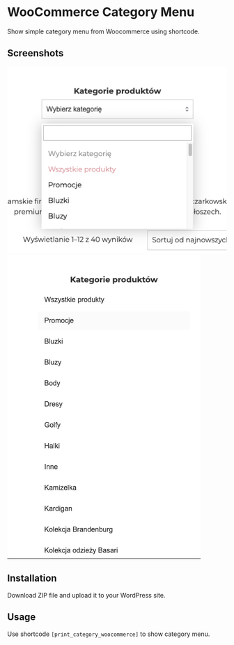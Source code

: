 # WooCommerce Category Menu

Show simple category menu from Woocommerce using shortcode.

## Screenshots

![screenshot-1](./images/screen1.png)
![screenshot-2](./images/screen2.png)

## Installation

Download ZIP file and upload it to your WordPress site.

## Usage

Use shortcode `[print_category_woocommerce]` to show category menu.
